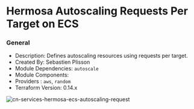 # Hermosa Autoscaling Requests Per Target on ECS

### General

* Description: Defines autoscaling resources using requests per target.
* Created By: Sebastien Plisson
* Module Dependencies: `autoscale`
* Module Components:
* Providers : `aws`, `random`
* Terraform Version: 0.14.x

![cn-services-hermosa-ecs-autoscaling-request](https://github.com/ChowNow/ops-tf-modules/workflows/cn-services-hermosa-ecs-autoscaling-request/badge.svg)
